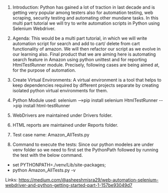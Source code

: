 1. Introduction:
Python has gained a lot of traction in last decade and is getting very popular among testers also for automation testing, web scraping, security testing and automating other mundane tasks. In this multi part tutorial we will try to write automation scripts in Python using Selenium Webdriver.

2. Agenda:
This would be a multi part tutorial, in which we will write automation script for search and add to cart/ delete from cart functionality of amazon. We will then refactor our script as we evolve in our learning also. Final product that we are aiming here is automating search feature in Amazon using python unittest and for reporting HtmlTestRunner module. Precisely, following cases are being aimed at, for the purpose of automation.

3. Create Virtual Environments:
A virtual environment is a tool that helps to keep dependencies required by different projects separate by creating isolated python virtual environments for them.

4. Python Module used:
selenium -->pip install selenium
HtmlTestRunner -->pip install html-testRunner

5. WebDrivers are maintained under Drivers folder.

6. HTML reports are maintained under Reports folder.

7. Test case name: 
Amazon_AllTests.py

8. Command to execute the tests:
Since our python modeles are under venv folder so we need to first set the PythonPath followed by running the test with the below command.
 - set PYTHONPATH=./venv/Lib/site-packages;
 - python Amazon_AllTests.py -v
 
 Links:
 https://medium.com/@asheeshmisra29/web-automation-selenium-webdriver-and-python-getting-started-part-1-157be93049d7
